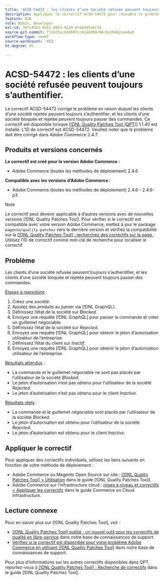 ```yaml
---
title: 'ACSD-54472 : les clients d’une société refusée peuvent toujours s’authentifier'
description: Appliquez le correctif ACSD-54472 pour résoudre le problème Adobe Commerce en raison duquel les clients d’une société rejetée peuvent toujours s’authentifier, et les clients d’une société bloquée et rejetée peuvent toujours passer des commandes.
feature: B2B
role: Admin, Developer
exl-id: 76fc4553-02b1-4563-91a9-0cda99fa4c7d
source-git-commit: f12e25ac5dd607cc614dd99c90c5e104b2cee6a8
workflow-type: tm+mt
source-wordcount: '453'
ht-degree: 0%

---
```


# ACSD-54472 : les clients d’une société refusée peuvent toujours s’authentifier.

Le correctif ACSD-54472 corrige le problème en raison duquel les clients d’une société rejetée peuvent toujours s’authentifier, et les clients d’une société bloquée et rejetée peuvent toujours passer des commandes. Ce correctif est disponible lorsque [[!DNL Quality Patches Tool (QPT)]](/help/announcements/adobe-commerce-announcements/magento-quality-patches-released-new-tool-to-self-serve-quality-patches.md) 1.1.40 est installé. L’ID de correctif est ACSD-54472. Veuillez noter que le problème doit être corrigé dans Adobe Commerce 2.4.7.

## Produits et versions concernés

**Le correctif est créé pour la version Adobe Commerce :**

* Adobe Commerce (toutes les méthodes de déploiement) 2.4.6

**Compatible avec les versions d’Adobe Commerce :**

* Adobe Commerce (toutes les méthodes de déploiement) 2.4.6 - 2.4.6-p3

>[!NOTE]
>
>Le correctif peut devenir applicable à d’autres versions avec de nouvelles versions [!DNL Quality Patches Tool]. Pour vérifier si le correctif est compatible avec votre version Adobe Commerce, mettez à jour le package `magento/quality-patches` vers la dernière version et vérifiez la compatibilité sur la [[!DNL Quality Patches Tool] : recherchez des correctifs sur la page ](https://experienceleague.adobe.com/tools/commerce-quality-patches/index.html). Utilisez l’ID de correctif comme mot-clé de recherche pour localiser le correctif.

## Problème

Les clients d’une société refusée peuvent toujours s’authentifier, et les clients d’une société bloquée et rejetée peuvent toujours passer des commandes.

<u>Étapes à reproduire</u> :

1. Créez une société.
1. Ajoutez des produits au panier via [!DNL GraphQL].
1. Définissez l’état de la société sur *Blocked*.
1. Envoyez une requête [!DNL GraphQL] pour passer la commande et créer un guillemet négociable.
1. Définissez l’état de la société sur *Rejected*.
1. Envoyez une requête [!DNL GraphQL] pour obtenir le jeton d’autorisation utilisateur de l’entreprise.
1. Définissez l’état du client sur *Inactif*.
1. Envoyez une requête [!DNL GraphQL] pour obtenir le jeton d’autorisation utilisateur de l’entreprise.

<u>Résultats attendus</u> :

* La commande et le guillemet négociable ne sont pas placés par l’utilisateur de la société *Blocked*.
* Le jeton d’autorisation n’est pas obtenu pour l’utilisateur de la société *Rejected*.
* Le jeton d’autorisation n’est pas obtenu pour le client *Inactive*.

<u>Résultats réels</u> :

* La commande et le guillemet négociable sont placés par l’utilisateur de la société *Blocked*.
* Le jeton d’autorisation est obtenu pour l’utilisateur de la société *Rejected*.
* Le jeton d’autorisation est obtenu pour le client *Inactive*.

## Appliquer le correctif

Pour appliquer des correctifs individuels, utilisez les liens suivants en fonction de votre méthode de déploiement :

* Adobe Commerce ou Magento Open Source sur site : [[!DNL Quality Patches Tool] > Utilisation](https://experienceleague.adobe.com/docs/commerce-operations/tools/quality-patches-tool/usage.html) dans le guide [!DNL Quality Patches Tool].
* Adobe Commerce sur l’infrastructure cloud : [mises à niveau et correctifs > Appliquer les correctifs](https://experienceleague.adobe.com/docs/commerce-cloud-service/user-guide/develop/upgrade/apply-patches.html) dans le guide Commerce on Cloud Infrastructure.

## Lecture connexe

Pour en savoir plus sur [!DNL Quality Patches Tool], voir :

* [[!DNL Quality Patches Tool] publié : un nouvel outil pour les correctifs de qualité en libre-service](/help/announcements/adobe-commerce-announcements/magento-quality-patches-released-new-tool-to-self-serve-quality-patches.md) dans notre base de connaissances de support.
* [Vérifiez si le correctif est disponible pour votre problème Adobe Commerce en utilisant  [!DNL Quality Patches Tool]](/help/support-tools/patches-available-in-qpt-tool/check-patch-for-magento-issue-with-magento-quality-patches.md) dans notre base de connaissances de support.

Pour plus d&#39;informations sur les autres correctifs disponibles dans QPT, reportez-vous à [[!DNL Quality Patches Tool] : Recherche de correctifs](https://experienceleague.adobe.com/tools/commerce-quality-patches/index.html) dans le guide [!DNL Quality Patches Tool].
